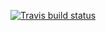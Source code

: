 [![Travis build status](https://travis-ci.org/floatgreen/weatherstar.svg?branch=master)](https://travis-ci.org/floatgreen/weatherstar)
